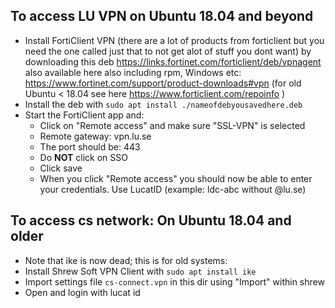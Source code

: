 ## To access LU VPN on Ubuntu 18.04 and beyond
* Install FortiClient VPN (there are a lot of products from forticlient but you need the one called just that to not get alot of stuff you dont want) by downloading this deb  https://links.fortinet.com/forticlient/deb/vpnagent also available here also including rpm, Windows etc: https://www.fortinet.com/support/product-downloads#vpn 
(for old Ubuntu < 18.04 see here https://www.forticlient.com/repoinfo  )
* Install the deb with `sudo apt install ./nameofdebyousavedhere.deb`
* Start the FortiClient app and:
  * Click on "Remote access" and make sure "SSL-VPN" is selected 
  * Remote gateway: vpn.lu.se
  * The port should be: 443
  * Do **NOT** click on SSO
  * Click save
  * When you click "Remote access" you should now be able to enter your credentials. Use LucatID (example: ldc-abc without @lu.se)
  
## To access cs network: On Ubuntu 18.04 and older
* Note that ike is now dead; this is for old systems:
* Install Shrew Soft VPN Client with `sudo apt install ike`
* Import settings file `cs-connect.vpn` in this dir using "Import" within shrew
* Open and login with lucat id
